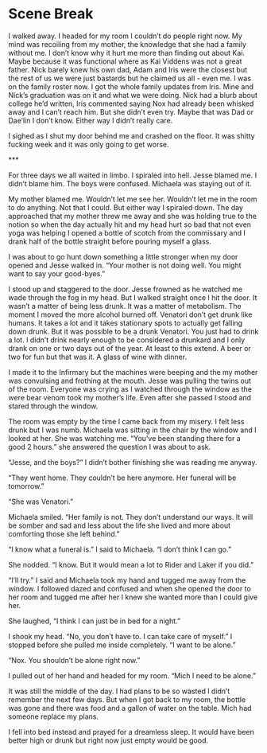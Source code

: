 #  Scene Break

I walked away. I headed for my room I couldn’t do people right now. My mind was
recoiling from my mother, the knowledge that she had a family without me. I
don’t know why it hurt me more than finding out about Kai. Maybe because it was
functional where as Kai Viddens was not a great father. Nick barely knew his own
dad, Adam and Iris were the closest but the rest of us we were just bastards but
he claimed us all - even me. I was on the family roster now. I got the whole
family updates from Iris. Mine and Nick’s graduation was on it and what we were
doing. Nick had a blurb about college he’d written, Iris commented saying Nox
had already been whisked away and I can’t reach him. But she didn’t even try.
Maybe that was Dad or Dae’lin I don’t know. Either way I didn’t really care.

I sighed as I shut my door behind me and crashed on the floor. It was shitty
fucking week and it was only going to get worse.

**\*

For three days we all waited in limbo. I spiraled into hell. Jesse blamed me. I
didn’t blame him. The boys were confused. Michaela was staying out of it.

My mother blamed me. Wouldn’t let me see her. Wouldn’t let me in the room to do
anything. Not that I could. But either way I spiraled down. The day approached
that my mother threw me away and she was holding true to the notion so when the
day actually hit and my head hurt so bad that not even yoga was helping I opened
a bottle of scotch from the commissary and I drank half of the bottle straight
before pouring myself a glass.

I was about to go hunt down something a little stronger when my door opened and
Jesse walked in. “Your mother is not doing well. You might want to say your
good-byes.”

I stood up and staggered to the door. Jesse frowned as he watched me wade
through the fog in my head. But I walked straight once I hit the door. It wasn’t
a matter of being less drunk. It was a matter of metabolism. The moment I moved
the more alcohol burned off. Venatori don’t get drunk like humans. It takes a
lot and it takes stationary spots to actually get falling down drunk. But it was
possible to be a drunk Venatori. You just had to drink a lot. I didn’t drink
nearly enough to be considered a drunkard and I only drank on one or two days
out of the year. At least to this extend. A beer or two for fun but that was it.
A glass of wine with dinner.

I made it to the Infirmary but the machines were beeping and the my mother was
convulsing and frothing at the mouth. Jesse was pulling the twins out of the
room. Everyone was crying as I watched through the window as the were bear venom
took my mother’s life. Even after she passed I stood and stared through the
window.

The room was empty by the time I came back from my misery. I felt less drunk but
I was numb. Michaela was sitting in the chair by the window and I looked at her.
She was watching me. “You’ve been standing there for a good 2 hours.” she
answered the question I was about to ask.

“Jesse, and the boys?” I didn’t bother finishing she was reading me anyway.

“They went home. They couldn’t be here anymore. Her funeral will be tomorrow.”

“She was Venatori.”

Michaela smiled. “Her family is not. They don’t understand our ways. It will be
somber and sad and less about the life she lived and more about comforting those
she left behind.”

“I know what a funeral is.” I said to Michaela. “I don’t think I can go.”

She nodded. “I know. But it would mean a lot to Rider and Laker if you did.”

“I’ll try.” I said and Michaela took my hand and tugged me away from the window.
I followed dazed and confused and when she opened the door to her room and
tugged me after her I knew she wanted more than I could give her.

She laughed, “I think I can just be in bed for a night.”

I shook my head. “No, you don’t have to. I can take care of myself.” I stopped
before she pulled me inside completely. “I want to be alone.”

“Nox. You shouldn’t be alone right now.”

I pulled out of her hand and headed for my room. “Mich I need to be alone.”

It was still the middle of the day. I had plans to be so wasted I didn’t
remember the next few days. But when I got back to my room, the bottle was gone
and there was food and a gallon of water on the table. Mich had someone replace
my plans.

I fell into bed instead and prayed for a dreamless sleep. It would have been
better high or drunk but right now just empty would be good.


<!--stackedit_data:
eyJoaXN0b3J5IjpbMTIzNTc0MjM0N119
-->